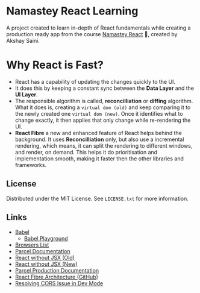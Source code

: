 # Namastey React Learning

A project created to learn in-depth of React fundamentals while creating a production ready app from the course [Namastey React](https://namastedev.com/learn/namaste-react) 🚀, created by Akshay Saini.

# Why React is Fast?

- React has a capability of updating the changes quickly to the UI.
- It does this by keeping a constant sync between the **Data Layer** and the **UI Layer**.
- The responsible algorithm is called, **reconcilliation** or **diffing** algorithm. What it does
  is, creating a `virtual dom (old)` and keep comparing it to the newly created one `virtual dom (new)`.
  Once it identifies what to change exactly, it then applies that only change while re-rendering the UI.
- **React Fibre** a new and enhanced feature of React helps behind the background. It uses **Reconcilliation**
  only, but also use a incremental rendering, which means, it can split the rendering to different windows, and
  render, on demand. This helps it do prioritisation and implementation smooth, making it faster then the other
  libraries and frameworks.

<!-- LICENSE -->

## License

Distributed under the MIT License. See `LICENSE.txt` for more information.

## Links

- [Babel](https://babeljs.io/)
  - [Babel Playground](https://babeljs.io/repl#)
- [Browsers List](https://browserslist.dev/)
- [Parcel Documentation](https://parceljs.org/getting-started/webapp/)
- [React without JSX (Old)](https://legacy.reactjs.org/docs/react-without-jsx.html)
- [React without JSX (New)](https://react.dev/reference/react/createElement#creating-an-element-without-jsx)
- [Parcel Production Documentation](https://parceljs.org/features/production/)
- [React Fibre Architecture (GitHub)](https://github.com/acdlite/react-fiber-architecture)
- [Resolving CORS Issue in Dev Mode](https://nordicapis.com/10-free-to-use-cors-proxies/)
